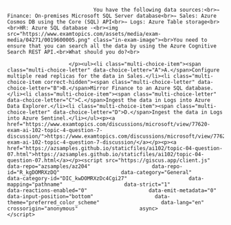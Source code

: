 <p class="card-text">
							
								You have the following data sources:<br>✑ Finance: On-premises Microsoft SQL Server database<br>✑ Sales: Azure Cosmos DB using the Core (SQL) API<br>✑ Logs: Azure Table storage<br><br>HR: Azure SQL database -<br><img src="https://www.examtopics.com/assets/media/exam-media/04271/0019600005.png" class="in-exam-image"><br>You need to ensure that you can search all the data by using the Azure Cognitive Search REST API.<br>What should you do?<br>
							
						</p><ul><li class="multi-choice-item"><span class="multi-choice-letter" data-choice-letter="A">A.</span>Configure multiple read replicas for the data in Sales.</li><li class="multi-choice-item correct-hidden"><span class="multi-choice-letter" data-choice-letter="B">B.</span>Mirror Finance to an Azure SQL database.</li><li class="multi-choice-item"><span class="multi-choice-letter" data-choice-letter="C">C.</span>Ingest the data in Logs into Azure Data Explorer.</li><li class="multi-choice-item"><span class="multi-choice-letter" data-choice-letter="D">D.</span>Ingest the data in Logs into Azure Sentinel.</li></ul><p><a href="https://www.examtopics.com/discussions/microsoft/view/77620-exam-ai-102-topic-4-question-7-discussion/">https://www.examtopics.com/discussions/microsoft/view/77620-exam-ai-102-topic-4-question-7-discussion/</a></p><p><a href="https://azsamples.github.io/staticfiles/ai102/topic-04-question-07.html">https://azsamples.github.io/staticfiles/ai102/topic-04-question-07.html</a></p><script src="https://giscus.app/client.js"                    data-repo="azsamples/az204"                    data-repo-id="R_kgDOMRXzDQ"                    data-category="General"                    data-category-id="DIC_kwDOMRXzDc4Cgi27"                    data-mapping="pathname"                    data-strict="1"                    data-reactions-enabled="0"                    data-emit-metadata="0"                    data-input-position="bottom"                    data-theme="preferred_color_scheme"                    data-lang="en"                    crossorigin="anonymous"                    async>                    </script>